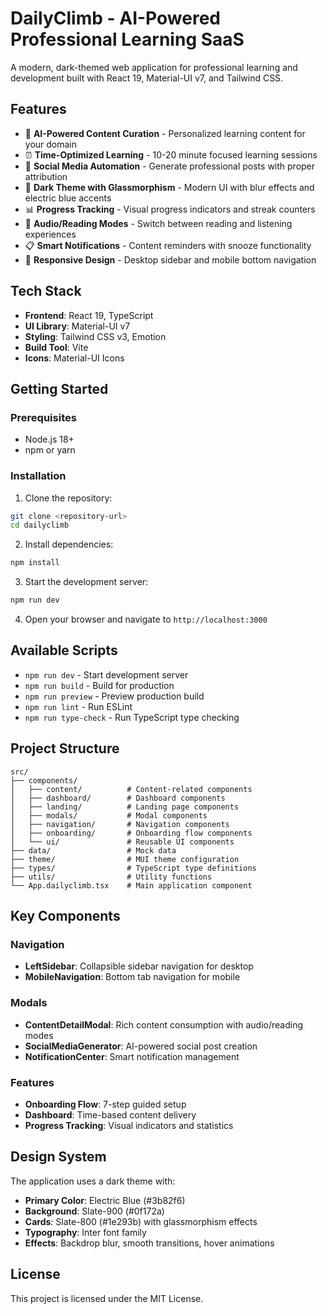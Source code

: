 # DailyClimb - AI-Powered Professional Learning SaaS

A modern, dark-themed web application for professional learning and development built with React 19, Material-UI v7, and Tailwind CSS.

## Features

- 🎯 **AI-Powered Content Curation** - Personalized learning content for your domain
- ⏰ **Time-Optimized Learning** - 10-20 minute focused learning sessions
- 📱 **Social Media Automation** - Generate professional posts with proper attribution
- 🌙 **Dark Theme with Glassmorphism** - Modern UI with blur effects and electric blue accents
- 📊 **Progress Tracking** - Visual progress indicators and streak counters
- 🔄 **Audio/Reading Modes** - Switch between reading and listening experiences
- 📋 **Smart Notifications** - Content reminders with snooze functionality
- 🎨 **Responsive Design** - Desktop sidebar and mobile bottom navigation

## Tech Stack

- **Frontend**: React 19, TypeScript
- **UI Library**: Material-UI v7
- **Styling**: Tailwind CSS v3, Emotion
- **Build Tool**: Vite
- **Icons**: Material-UI Icons

## Getting Started

### Prerequisites

- Node.js 18+ 
- npm or yarn

### Installation

1. Clone the repository:
```bash
git clone <repository-url>
cd dailyclimb
```

2. Install dependencies:
```bash
npm install
```

3. Start the development server:
```bash
npm run dev
```

4. Open your browser and navigate to `http://localhost:3000`

## Available Scripts

- `npm run dev` - Start development server
- `npm run build` - Build for production
- `npm run preview` - Preview production build
- `npm run lint` - Run ESLint
- `npm run type-check` - Run TypeScript type checking

## Project Structure

```
src/
├── components/
│   ├── content/          # Content-related components
│   ├── dashboard/        # Dashboard components
│   ├── landing/          # Landing page components
│   ├── modals/           # Modal components
│   ├── navigation/       # Navigation components
│   ├── onboarding/       # Onboarding flow components
│   └── ui/               # Reusable UI components
├── data/                 # Mock data
├── theme/                # MUI theme configuration
├── types/                # TypeScript type definitions
├── utils/                # Utility functions
└── App.dailyclimb.tsx    # Main application component
```

## Key Components

### Navigation
- **LeftSidebar**: Collapsible sidebar navigation for desktop
- **MobileNavigation**: Bottom tab navigation for mobile

### Modals
- **ContentDetailModal**: Rich content consumption with audio/reading modes
- **SocialMediaGenerator**: AI-powered social post creation
- **NotificationCenter**: Smart notification management

### Features
- **Onboarding Flow**: 7-step guided setup
- **Dashboard**: Time-based content delivery
- **Progress Tracking**: Visual indicators and statistics

## Design System

The application uses a dark theme with:
- **Primary Color**: Electric Blue (#3b82f6)
- **Background**: Slate-900 (#0f172a)
- **Cards**: Slate-800 (#1e293b) with glassmorphism effects
- **Typography**: Inter font family
- **Effects**: Backdrop blur, smooth transitions, hover animations

## License

This project is licensed under the MIT License.